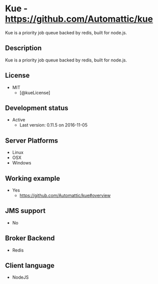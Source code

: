 # Kue - https://github.com/Automattic/kue
Kue is a priority job queue backed by redis, built for node.js.


## Description
Kue is a priority job queue backed by redis, built for node.js.


## License
- MIT
    - [@kueLicense]


## Development status
- Active
    - Last version: 0.11.5 on 2016-11-05


## Server Platforms
- Linux
- OSX
- Windows


## Working example
- Yes
    - https://github.com/Automattic/kue#overview


## JMS support
- No


## Broker Backend
- Redis


## Client language
- NodeJS
